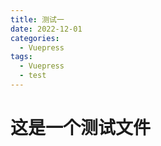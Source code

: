 ```yaml
---
title: 测试一
date: 2022-12-01
categories:
  - Vuepress
tags:
  - Vuepress
  - test
---
```


# 这是一个测试文件